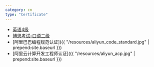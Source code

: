 ```yaml
---
category: cn
type: "Certificate"
---
```


+ [英语4级](javascript:void();)
+ [博思考试-口语二级](javascript:void();)
+ [阿里巴巴编程规范认证]({{ "/resources/aliyun_code_standard.jpg" | prepend:site.baseurl }})
+ [阿里云计算开发工程师认证]({{ "/resources/aliyun_acp.jpg" | prepend:site.baseurl }})
